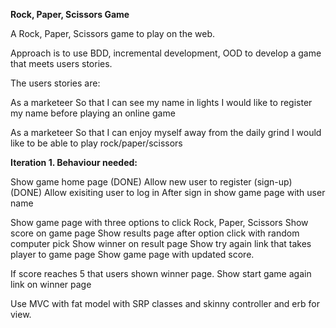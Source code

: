**Rock, Paper, Scissors Game**A Rock, Paper, Scissors game to play on the web.Approach is to use BDD, incremental development, OOD to develop a game that meets users stories.The users stories are:As a marketeerSo that I can see my name in lightsI would like to register my name before playing an online gameAs a marketeerSo that I can enjoy myself away from the daily grindI would like to be able to play rock/paper/scissors**Iteration 1. Behaviour needed:**Show game home page (DONE)Allow new user to register (sign-up) (DONE)Allow exisiting user to log inAfter sign in show game page with user nameShow game page with three options to click Rock, Paper, ScissorsShow score on game pageShow results page after option click with random computer pickShow winner on result pageShow try again link that takes player to game pageShow game page with updated score.If score reaches 5 that users shown winner page.Show start game again link on winner pageUse MVC with fat model with SRP classes and skinny controller and erb for view.